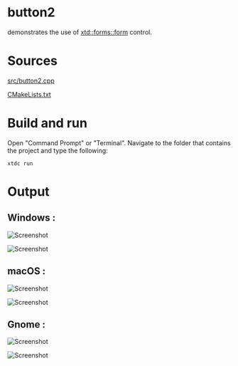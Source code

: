 # button2

demonstrates the use of [xtd::forms::form](../../../../src/xtd_forms/include/xtd/forms/button.hpp) control.

# Sources

[src/button2.cpp](src/button2.cpp)

[CMakeLists.txt](CMakeLists.txt)

# Build and run

Open "Command Prompt" or "Terminal". Navigate to the folder that contains the project and type the following:

```shell
xtdc run
```

# Output

## Windows :

![Screenshot](../../../../docs/pictures/examples/button2_w.png)

![Screenshot](../../../../docs/pictures/examples/button2_wd.png)

## macOS :

![Screenshot](../../../../docs/pictures/examples/button2_m.png)

![Screenshot](../../../../docs/pictures/examples/button2_md.png)

## Gnome :

![Screenshot](../../../../docs/pictures/examples/button2_g.png)

![Screenshot](../../../../docs/pictures/examples/button2_gd.png)
